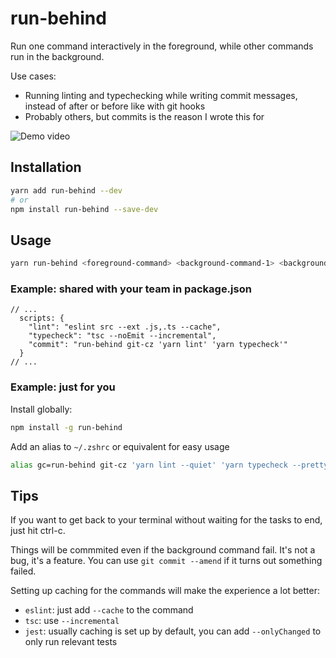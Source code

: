 # run-behind

Run one command interactively in the foreground, while other commands run in the background.

Use cases:
- Running linting and typechecking while writing commit messages, instead of after or before like with git hooks
- Probably others, but commits is the reason I wrote this for

![Demo video](https://user-images.githubusercontent.com/10573690/136843956-7cd736d9-e14d-41e3-a534-b06d99533a11.gif)

## Installation

```sh
yarn add run-behind --dev
# or
npm install run-behind --save-dev
```

## Usage

```sh
yarn run-behind <foreground-command> <background-command-1> <background-command-2> ... <background-command-n>
```

### Example: shared with your team in package.json

```jsonc
// ...
  scripts: {
    "lint": "eslint src --ext .js,.ts --cache",
    "typecheck": "tsc --noEmit --incremental",
    "commit": "run-behind git-cz 'yarn lint' 'yarn typecheck'"
  }
// ...
```

### Example: just for you

Install globally:
```sh
npm install -g run-behind
```

Add an alias to `~/.zshrc` or equivalent for easy usage
```sh
alias gc=run-behind git-cz 'yarn lint --quiet' 'yarn typecheck --pretty'
```

## Tips

If you want to get back to your terminal without waiting for the tasks to end, just hit ctrl-c.

Things will be commmited even if the background command fail. It's not a bug, it's a feature. You can use `git commit --amend` if it turns out something failed.

Setting up caching for the commands will make the experience a lot better:

- `eslint`: just add `--cache` to the command
- `tsc`: use `--incremental`
- `jest`: usually caching is set up by default, you can add `--onlyChanged` to only run relevant tests

